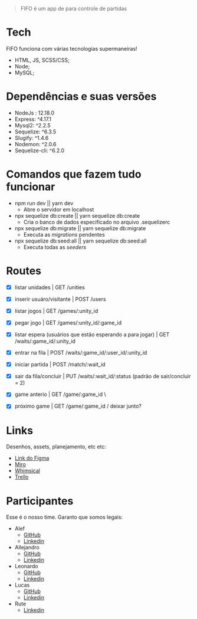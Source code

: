 
> FIFO é um app de para controle de partidas


# Tech

FIFO funciona com várias tecnologias supermaneiras!

  - HTML, JS, SCSS/CSS;
  - Node;
  - MySQL;

# Dependências e suas versões

  - NodeJs : 12.18.0
  - Express: ^4.17.1
  - Mysql2: ^2.2.5
  - Sequelize: ^6.3.5
  - Slugify: ^1.4.6
  - Nodemon: ^2.0.6
  - Sequelize-cli: ^6.2.0

# Comandos que fazem tudo funcionar

  - npm run dev || yarn dev                                   
    - Abre o servidor em localhost
  - npx sequelize db:create || yarn sequelize db:create       
    - Cria o banco de dados especificado no arquivo .sequelizerc
  - npx sequelize db:migrate || yarn sequelize db:migrate     
    - Executa as *migrations* pendentes
  - npx sequelize db:seed:all || yarn sequelize db:seed:all
    - Executa todas as *seeders*

# Routes
- [x] listar unidades | GET /unities
- [x] inserir usuáro/visitante | POST /users
- [x] listar jogos | GET /games/:unity_id
- [x] pegar jogo | GET /games/:unity_id/:game_id
- [x] listar espera (usuários que estão esperando a para jogar) | GET /waits/:game_id/:unity_id
- [x] entrar na fila | POST /waits/:game_id/:user_id/:unity_id
- [x] iniciar partida | POST /match/:wait_id
- [x] sair da fila/concluir  | PUT /waits/:wait_id/:status (padrão de sair/concluir = 2)
- [x] game anterio  | GET /game/:game_id \
- [x] próximo game  | GET /game/:game_id / deixar junto?


# Links
 Desenhos, assets, planejamento, etc etc:
  - [Link do Figma](https://www.figma.com/file/8M6YNdKQs2M0bML5t8ybbu/fifo_squad10?node-id=0%3A1)
  - [Miro](https://miro.com/app/board/o9J_kgimdlY=/)
  - [Whimsical](https://whimsical.com/modelagem-T2Yp71vwJymQSxP3YtAkeg)
  - [Trello](https://trello.com/b/aMBd6RuG/squad10fifohackaton-fcamara)

  
# Participantes
 Esse é o nosso time. Garanto que somos legais:
  - Alef
    - [GitHub](https://github.com/alefrocha99) 
    - [Linkedin](https://www.linkedin.com/in/alef-rocha-b12719127)
  - Allejandro
    - [GitHub](https://github.com/Allejandropg) 
    - [Linkedin](https://www.linkedin.com/in/allejandro-palhares-a44ab66b/)
  - Leonardo
    - [GitHub](https://github.com/LeonardoQuintiliano) 
    - [Linkedin](https://www.linkedin.com/in/leonardo-quintiliano-579829155/)
  - Lucas
    - [GitHub](https://github.com/LucasRelva) 
    - [Linkedin](https://www.linkedin.com/in/lucasrelva/)
  - Rute
    - [Linkedin](https://www.linkedin.com/in/maria-rute/)